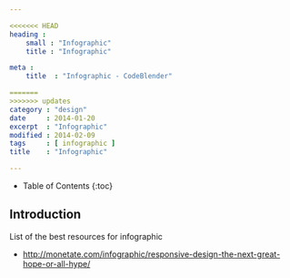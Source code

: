 ```yaml
---

<<<<<<< HEAD
heading :
    small : "Infographic"
    title : "Infographic"

meta :
    title  : "Infographic - CodeBlender"

=======
>>>>>>> updates
category : "design"
date     : 2014-01-20
excerpt  : "Infographic"
modified : 2014-02-09
tags     : [ infographic ]
title    : "Infographic"

---
```


* Table of Contents
{:toc}

## Introduction

List of the best resources for infographic

- http://monetate.com/infographic/responsive-design-the-next-great-hope-or-all-hype/
